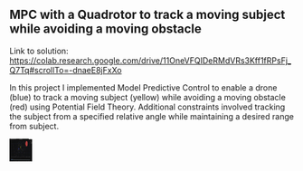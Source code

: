 ## MPC with a Quadrotor to track a moving subject while avoiding a moving obstacle

Link to solution: https://colab.research.google.com/drive/11OneVFQIDeRMdVRs3Kff1fRPsFj_Q7Tq#scrollTo=-dnaeE8jFxXo

In this project I implemented Model Predictive Control to enable a drone (blue) to track a moving subject (yellow) while avoiding a moving obstacle (red) using Potential Field Theory. 
Additional constraints involved tracking the subject from a specified relative angle while maintaining a desired range from subject. 


<img src="mpc.gif" width="40" height="40" />

